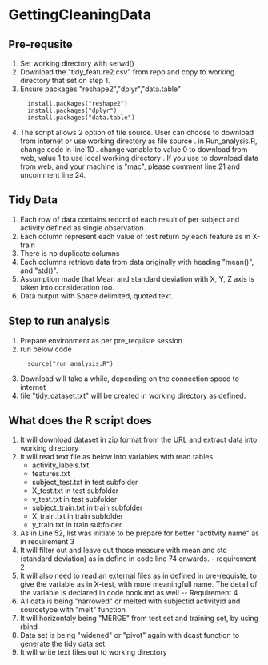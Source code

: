 # GettingCleaningData


## Pre-requsite
1. Set working directory with setwd()
2.  Download the "tidy_feature2.csv" from repo and copy to working directory that set on step 1.
3. Ensure packages "reshape2","dplyr","data.table"
    ```{r}
      install.packages("reshape2")
      install.packages("dplyr")
      install.packages("data.table")
    ```
4. The script allows 2 option of file source. User can choose to download from internet or use working directory as file source
    . in Run_analysis.R, change code in line 10 . change variable to value 0 to download from web, value 1 to use local working directory
    . If you use to download data from web, and your machine is "mac", please comment line 21 and uncomment line 24.
    

## Tidy Data
1. Each row of data contains record of each result of per subject and activity defined as single observation.
2. Each column represent each value of test return by each feature as in X-train
3. There is no duplicate columns
4. Each columns retrieve data from data originally with heading "mean()", and "std()".
5. Assumption made that Mean and standard deviation with X, Y, Z axis is taken into consideration too.
6. Data output with Space delimited, quoted text.


## Step to run analysis
1. Prepare environment as per pre_requiste session
2. run below code
    ```{r}
      source("run_analysis.R")
    ```
3. Download will take a while, depending on the connection speed to internet
4. file "tidy_dataset.txt" will be created in working directory as defined.

## What does the R script does
1.  It will download dataset in zip format from the URL and extract data into working directory
2.  It will read text file as below into variables with read.tables
    - activity_labels.txt
    - features.txt
    - subject_test.txt in test subfolder
    - X_test.txt in test subfolder
    - y_test.txt in test subfolder
    - subject_train.txt in train subfolder
    - X_train.txt in train subfolder
    - y_train.txt in train subfolder
3.  As in Line 52, list was initiate to be prepare for better "actitvity name" as in requirement 3
4.  It will filter out and leave out those measure with mean and std (standard deviation) as in define in code line 74 onwards. - requirement 2
5.  It will also need to read an external files as in defined in pre-requiste, to give the variable as in X-test, with more meaningfull name. The detail of the variable is declared in code book.md as well -- Requirement 4
6.  All data is being "narrowed" or melted with subjectid activityid and sourcetype with "melt" function
7.  It will horizontaly being "MERGE" from test set and training set, by using rbind
8.  Data set is being "widened" or "pivot" again with dcast function to generate the tidy data set. 
9.  It will write text files out to working directory
